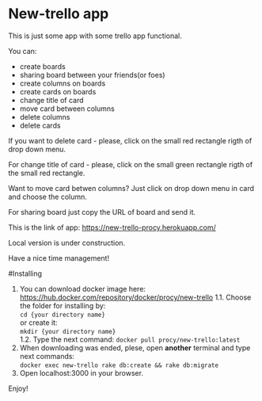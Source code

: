# New-trello app

This is just some app with some trello app functional.

You can:
* create boards
* sharing board between your friends(or foes)
* create columns on boards
* create cards on boards
* change title of card
* move card between columns
* delete columns
* delete cards

If you want to delete card - please, click on the small red rectangle rigth of drop down menu.

For change title of card - please, click on the small green rectangle rigth of the small red rectangle.

Want to move card betwen columns? Just click on drop down menu in card and choose the column.

For sharing board just copy the URL of board and send it.

This is the link of app: https://new-trello-procy.herokuapp.com/

Local version is under construction.

Have a nice time management!

#Installing

1. You can download docker image here: https://hub.docker.com/repository/docker/procy/new-trello
1.1. Choose the folder for installing by: <br/>
```cd {your directory name}``` <br/>
or create it: <br/>
```mkdir {your directory name}``` <br/>
1.2. Type the next command:
```docker pull procy/new-trello:latest``` <br/>
2. When downloading was ended, plese, open <b>another</b> terminal and type next commands: <br/>
```docker exec new-trello rake db:create && rake db:migrate``` <br/>
3. Open localhost:3000 in your browser.

Enjoy!


